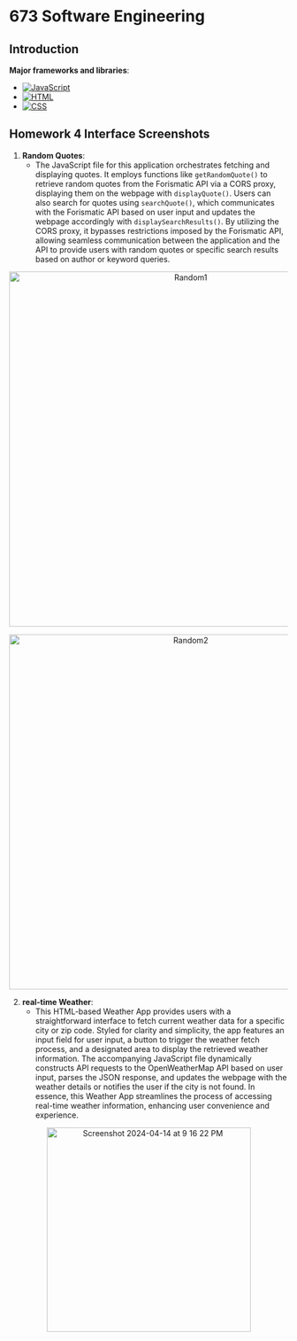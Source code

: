 # 673 Software Engineering 

## Introduction



**Major frameworks and libraries**:

* [![JavaScript][JavaScript-icon]][JavaScript-url]
* [![HTML][HTML-icon]][HTML-url]
* [![CSS][CSS-icon]][CSS-url]


[HTML-url]:https://html.com/
[HTML-icon]:https://img.shields.io/badge/html5-%23E34F26.svg?style=for-the-badge&logo=html5&logoColor=white
[CSS-url]:https://www.css3.com/
[CSS-icon]:https://img.shields.io/badge/css3-%231572B6.svg?style=for-the-badge&logo=css3&logoColor=white
[JavaScript-url]:https://www.javascript.com/
[JavaScript-icon]:https://img.shields.io/badge/javascript-%23323330.svg?style=for-the-badge&logo=javascript&logoColor=%23F7DF1E




## Homework 4 Interface Screenshots

1. **Random Quotes**:
   - The JavaScript file for this application orchestrates fetching and displaying quotes. It employs functions like `getRandomQuote()` to retrieve random quotes from the Forismatic API via a CORS proxy, displaying them on the webpage with `displayQuote()`. Users can also search for quotes using `searchQuote()`, which communicates with the Forismatic API based on user input and updates the webpage accordingly with `displaySearchResults()`. By utilizing the CORS proxy, it bypasses restrictions imposed by the Forismatic API, allowing seamless communication between the application and the API to provide users with random quotes or specific search results based on author or keyword queries.

<p align="center">
  <img width="641" alt="Random1" src="https://github.com/vickyzhang7/CS673Homework/assets/130918669/1c56be06-224b-476e-a5c4-b6de9a63011c">
</div>

<p align="center">
  <img width="641" alt="Random2" src="https://github.com/vickyzhang7/CS673Homework/assets/130918669/8e6c2b98-17bb-4e02-a271-7a97533f4fdb">
</div>



2. **real-time Weather**:
   - This HTML-based Weather App provides users with a straightforward interface to fetch current weather data for a specific city or zip code. Styled for clarity and simplicity, the app features an input field for user input, a button to trigger the weather fetch process, and a designated area to display the retrieved weather information. The accompanying JavaScript file dynamically constructs API requests to the OpenWeatherMap API based on user input, parses the JSON response, and updates the webpage with the weather details or notifies the user if the city is not found. In essence, this Weather App streamlines the process of accessing real-time weather information, enhancing user convenience and experience.
<p align="center">
  <img width="369" alt="Screenshot 2024-04-14 at 9 16 22 PM" src="https://github.com/vickyzhang7/CS673Homework/assets/130918669/b033e930-a505-42c2-942d-a80433f6c633">
</div>







